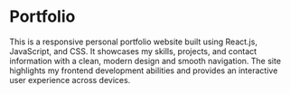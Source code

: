 # Portfolio
This is a responsive personal portfolio website built using React.js, JavaScript, and CSS. It showcases my skills, projects, and contact information with a clean, modern design and smooth navigation. The site highlights my frontend development abilities and provides an interactive user experience across devices.
